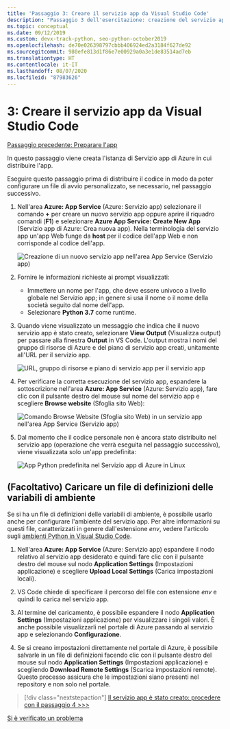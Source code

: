```yaml
---
title: 'Passaggio 3: Creare il servizio app da Visual Studio Code'
description: "Passaggio 3 dell'esercitazione: creazione del servizio app dall'estensione VS Code."
ms.topic: conceptual
ms.date: 09/12/2019
ms.custom: devx-track-python, seo-python-october2019
ms.openlocfilehash: de70e026398797cbbb406924ed2a3184f627de92
ms.sourcegitcommit: 980efe813d1f86e7e00929a0a3e1de83514ad7eb
ms.translationtype: HT
ms.contentlocale: it-IT
ms.lasthandoff: 08/07/2020
ms.locfileid: "87983626"
---
```

# <a name="3-create-the-app-service-from-visual-studio-code"></a>3: Creare il servizio app da Visual Studio Code

[Passaggio precedente: Preparare l'app](tutorial-deploy-app-service-on-linux-02.md)

In questo passaggio viene creata l'istanza di Servizio app di Azure in cui distribuire l'app.

Eseguire questo passaggio prima di distribuire il codice in modo da poter configurare un file di avvio personalizzato, se necessario, nel passaggio successivo.

1. Nell'area **Azure: App Service** (Azure: Servizio app) selezionare il comando **+** per creare un nuovo servizio app oppure aprire il riquadro comandi (**F1**) e selezionare **Azure App Service: Create New App** (Servizio app di Azure: Crea nuova app). Nella terminologia del servizio app un'app Web funge da **host** per il codice dell'app Web e non corrisponde al codice dell'app.

    ![Creazione di un nuovo servizio app nell'area App Service (Servizio app)](media/deploy-azure/create-new-app-service-in-app-service-explorer.png)

1. Fornire le informazioni richieste ai prompt visualizzati:

    - Immettere un nome per l'app, che deve essere univoco a livello globale nel Servizio app; in genere si usa il nome o il nome della società seguito dal nome dell'app.
    - Selezionare **Python 3.7** come runtime.

1. Quando viene visualizzato un messaggio che indica che il nuovo servizio app è stato creato, selezionare **View Output** (Visualizza output) per passare alla finestra **Output** in VS Code. L'output mostra i nomi del gruppo di risorse di Azure e del piano di servizio app creati, unitamente all'URL per il servizio app.

    ![URL, gruppo di risorse e piano di servizio app per il servizio app](media/deploy-azure/url-for-your-new-app-service-and-resource-group-and-plan.png)

1. Per verificare la corretta esecuzione del servizio app, espandere la sottoscrizione nell'area **Azure: App Service** (Azure: Servizio app), fare clic con il pulsante destro del mouse sul nome del servizio app e scegliere **Browse website** (Sfoglia sito Web):

    ![Comando Browse Website (Sfoglia sito Web) in un servizio app nell'area App Service (Servizio app)](media/deploy-azure/select-command-to-browse-website-in-app-service.png)

1. Dal momento che il codice personale non è ancora stato distribuito nel servizio app (operazione che verrà eseguita nel passaggio successivo), viene visualizzata solo un'app predefinita:

    ![App Python predefinita nel Servizio app di Azure in Linux](media/deploy-azure/default-python-app-on-app-service-on-linux.png)

## <a name="optional-upload-an-environment-variable-definitions-file"></a>(Facoltativo) Caricare un file di definizioni delle variabili di ambiente

Se si ha un file di definizioni delle variabili di ambiente, è possibile usarlo anche per configurare l'ambiente del servizio app. Per altre informazioni su questi file, caratterizzati in genere dall'estensione *env*, vedere l'articolo sugli [ambienti Python in Visual Studio Code](https://code.visualstudio.com/docs/python/environments#environment-variable-definitions-file).

1. Nell'area **Azure: App Service** (Azure: Servizio app) espandere il nodo relativo al servizio app desiderato e quindi fare clic con il pulsante destro del mouse sul nodo **Application Settings** (Impostazioni applicazione) e scegliere **Upload Local Settings** (Carica impostazioni locali).

1. VS Code chiede di specificare il percorso del file con estensione *env* e quindi lo carica nel servizio app.

1. Al termine del caricamento, è possibile espandere il nodo **Application Settings** (Impostazioni applicazione) per visualizzare i singoli valori. È anche possibile visualizzarli nel portale di Azure passando al servizio app e selezionando **Configurazione**.

1. Se si creano impostazioni direttamente nel portale di Azure, è possibile salvarle in un file di definizioni facendo clic con il pulsante destro del mouse sul nodo **Application Settings** (Impostazioni applicazione) e scegliendo **Download Remote Settings** (Scarica impostazioni remote). Questo processo assicura che le impostazioni siano presenti nel repository e non solo nel portale.

> [!div class="nextstepaction"]
> [Il servizio app è stato creato: procedere con il passaggio 4 >>>](tutorial-deploy-app-service-on-linux-04.md)

[Si è verificato un problema](https://www.research.net/r/PWZWZ52?tutorial=vscode-appservice-python&step=03-create-app-service)
